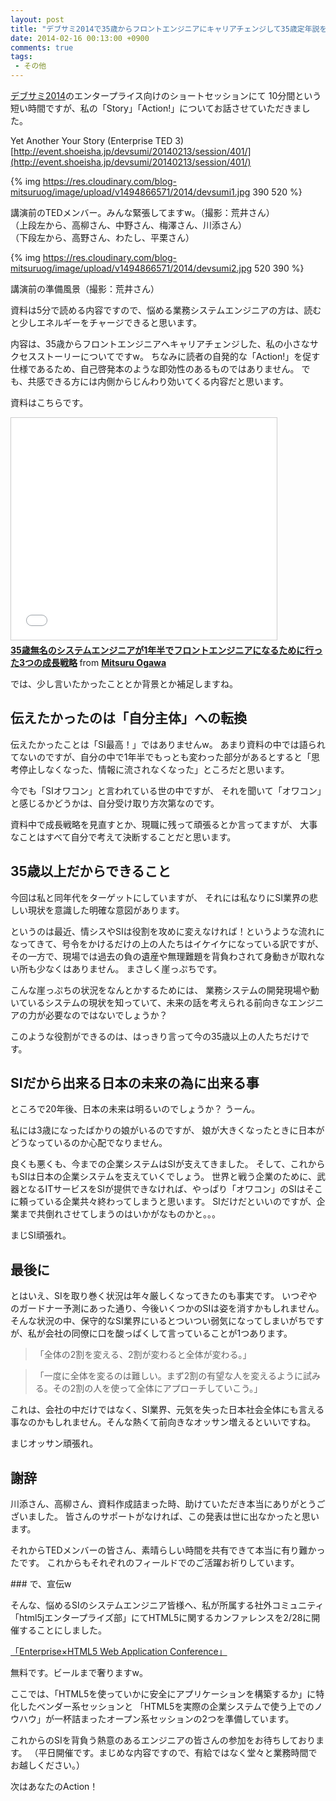 ```yaml
---
layout: post
title: "デブサミ2014で35歳からフロントエンジニアにキャリアチェンジして35歳定年説を覆した話をしてきた"
date: 2014-02-16 00:13:00 +0900
comments: true
tags: 
 - その他
---
```


[デブサミ2014](http://event.shoeisha.jp/devsumi/20140213/)のエンタープライス向けのショートセッションにて
10分間という短い時間ですが、私の「Story」「Action!」についてお話させていただきました。

Yet Another Your Story (Enterprise TED 3)
[http://event.shoeisha.jp/devsumi/20140213/session/401/](http://event.shoeisha.jp/devsumi/20140213/session/401/)

<!-- more -->

{% img https://res.cloudinary.com/blog-mitsuruog/image/upload/v1494866571/2014/devsumi1.jpg 390 520 %}

講演前のTEDメンバー。みんな緊張してますw。（撮影：荒井さん）  
（上段左から、高柳さん、中野さん、梅澤さん、川添さん）  
（下段左から、高野さん、わたし、平栗さん）  

{% img https://res.cloudinary.com/blog-mitsuruog/image/upload/v1494866571/2014/devsumi2.jpg 520 390 %}

講演前の準備風景（撮影：荒井さん）

資料は5分で読める内容ですので、悩める業務システムエンジニアの方は、読むと少しエネルギーをチャージできると思います。

内容は、35歳からフロントエンジニアへキャリアチェンジした、私の小さなサクセスストーリーについてですw。
ちなみに読者の自発的な「Action!」を促す仕様であるため、自己啓発本のような即効性のあるものではありません。
でも、共感できる方には内側からじんわり効いてくる内容だと思います。

資料はこちらです。

<iframe src="//www.slideshare.net/slideshow/embed_code/31190170" width="425" height="355" frameborder="0" marginwidth="0" marginheight="0" scrolling="no" style="border:1px solid #CCC; border-width:1px; margin-bottom:5px; max-width: 100%;" allowfullscreen> </iframe> <div style="margin-bottom:5px"> <strong> <a href="//www.slideshare.net/mitsuruogawa33/35-31190170" title="35歳無名のシステムエンジニアが1年半でフロントエンジニアになるために行った3つの成長戦略" target="_blank">35歳無名のシステムエンジニアが1年半でフロントエンジニアになるために行った3つの成長戦略</a> </strong> from <strong><a href="//www.slideshare.net/mitsuruogawa33" target="_blank">Mitsuru Ogawa</a></strong> </div>

では、少し言いたかったこととか背景とか補足しますね。

## 伝えたかったのは「自分主体」への転換

伝えたかったことは「SI最高！」ではありませんw。
あまり資料の中では語られてないのですが、自分の中で1年半でもっとも変わった部分があるとすると「思考停止しなくなった、情報に流されなくなった」ところだと思います。

今でも「SIオワコン」と言われている世の中ですが、
それを聞いて「オワコン」と感じるかどうかは、自分受け取り方次第なのです。

資料中で成長戦略を見直すとか、現職に残って頑張るとか言ってますが、
大事なことはすべて自分で考えて決断することだと思います。

## 35歳以上だからできること

今回は私と同年代をターゲットにしていますが、
それには私なりにSI業界の悲しい現状を意識した明確な意図があります。

というのは最近、情シスやSIは役割を攻めに変えなければ！というような流れになってきて、号令をかけるだけの上の人たちはイケイケになっている訳ですが、
その一方で、現場では過去の負の遺産や無理難題を背負わされて身動きが取れない所も少なくはありません。
まさしく崖っぷちです。

こんな崖っぷちの状況をなんとかするためには、
業務システムの開発現場や動いているシステムの現状を知っていて、未来の話を考えられる前向きなエンジニアの力が必要なのではないでしょうか？

このような役割ができるのは、はっきり言って今の35歳以上の人たちだけです。

## SIだから出来る日本の未来の為に出来る事

ところで20年後、日本の未来は明るいのでしょうか？
うーん。

私には3歳になったばかりの娘がいるのですが、
娘が大きくなったときに日本がどうなっているのか心配でなりません。

良くも悪くも、今までの企業システムはSIが支えてきました。
そして、これからもSIは日本の企業システムを支えていくでしょう。
世界と戦う企業のために、武器となるITサービスをSIが提供できなければ、やっぱり「オワコン」のSIはそこに頼っている企業共々終わってしまうと思います。
SIだけだといいのですが、企業まで共倒れさせてしまうのはいかがなものかと。。。

まじSI頑張れ。

## 最後に

とはいえ、SIを取り巻く状況は年々厳しくなってきたのも事実です。
いつぞやのガードナー予測にあった通り、今後いくつかのSIは姿を消すかもしれません。
そんな状況の中、保守的なSI業界にいるとついつい弱気になってしまいがちですが、私が会社の同僚に口を酸っぱくして言っていることが1つあります。

> 「全体の2割を変える、2割が変わると全体が変わる。」

> 「一度に全体を変るのは難しい。まず2割の有望な人を変えるように試みる。その2割の人を使って全体にアプローチしていこう。」

これは、会社の中だけではなく、SI業界、元気を失った日本社会全体にも言える事なのかもしれません。そんな熱くて前向きなオッサン増えるといいですね。

まじオッサン頑張れ。

## 謝辞

川添さん、高柳さん、資料作成詰まった時、助けていただき本当にありがとうございました。
皆さんのサポートがなければ、この発表は世に出なかったと思います。

それからTEDメンバーの皆さん、素晴らしい時間を共有できて本当に有り難かったです。
これからもそれぞれのフィールドでのご活躍お祈りしています。

###️ で、宣伝w

そんな、悩めるSIのシステムエンジニア皆様へ、私が所属する社外コミュニティ「html5jエンタープライズ部」にてHTML5に関するカンファレンスを2/28に開催することにしました。

[「Enterprise×HTML5 Web Application Conference」](http://conference.html5biz.org/2014spring/)

無料です。ビールまで奢りますw。

ここでは、「HTML5を使っていかに安全にアプリケーションを構築するか」に特化したベンダー系セッションと
「HTML5を実際の企業システムで使う上でのノウハウ」が一杯詰まったオープン系セッションの2つを準備しています。

これからのSIを背負う熱意のあるエンジニアの皆さんの参加をお待ちしております。
（平日開催です。まじめな内容ですので、有給ではなく堂々と業務時間でお越しください。）

次はあなたのAction！
